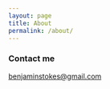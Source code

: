 ```yaml
---
layout: page
title: About
permalink: /about/
---
```


### Contact me

[benjaminstokes@gmail.com](mailto:benjaminstokes@gmail.com)